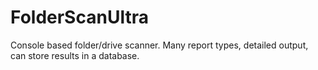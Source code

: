 # FolderScanUltra
Console based folder/drive scanner. Many report types, detailed output, can store results in a database.
